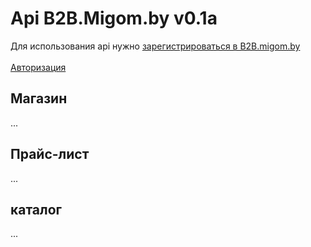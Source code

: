 <h1>Api  B2B.Migom.by <b>v0.1a</b></h1>

Для использования api нужно <a href="http://b2b.migom.by/">зарегистрироваться в B2B.migom.by</a> <br/><br/>
<a href="https://github.com/schevgeny/migom.by-api-doc/wiki/%D0%90%D0%B2%D1%82%D0%BE%D1%80%D0%B8%D0%B7%D0%B0%D1%86%D0%B8%D1%8F">Авторизация</a>

<h2>Магазин</h2>
...
<h2>Прайс-лист</h2>
...
<h2>каталог</h2>
...
